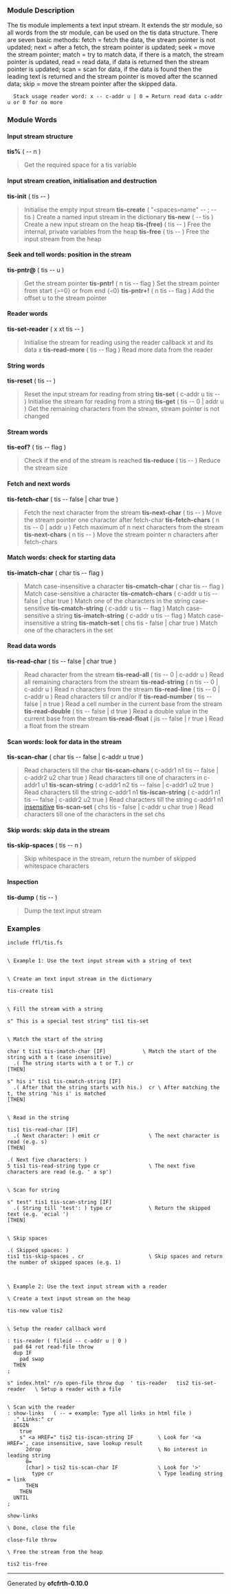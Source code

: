 ### Module Description ###
The tis module implements a text input stream. It extends the str module,
so all words from the str module, can be used on the tis data structure.
There are seven basic methods: fetch = fetch the data, the stream pointer
is not updated; next = after a fetch, the stream pointer is updated; seek
= move the stream pointer; match = try to match data, if there is a match,
the stream pointer is updated, read = read data, if data is returned then
the stream pointer is updated; scan = scan for data, if the data is found
then the leading text is returned and the stream pointer is moved after
the scanned data; skip = move the stream pointer after the skipped data.
```
  Stack usage reader word: x -- c-addr u | 0 = Return read data c-addr u or 0 for no more
```

### Module Words ###
#### Input stream structure ####
**tis%** ( -- n )
> Get the required space for a tis variable
#### Input stream creation, initialisation and destruction ####
**tis-init** ( tis -- )
> Initialise the empty input stream
**tis-create** ( "`<`spaces`>`name" -- ; -- tis )
> Create a named input stream in the dictionary
**tis-new** ( -- tis )
> Create a new input stream on the heap
**tis-(free)** ( tis -- )
> Free the internal, private variables from the heap
**tis-free** ( tis -- )
> Free the input stream from the heap
#### Seek and tell words: position in the stream ####
**tis-pntr@** ( tis -- u )
> Get the stream pointer
**tis-pntr!** ( n tis -- flag )
> Set the stream pointer from start `{>`=0} or from end `{<`0}
**tis-pntr+!** ( n tis -- flag )
> Add the offset u to the stream pointer
#### Reader words ####
**tis-set-reader** ( x xt tis -- )
> Initialise the stream for reading using the reader callback xt and its data x
**tis-read-more** ( tis -- flag )
> Read more data from the reader
#### String words ####
**tis-reset** ( tis -- )
> Reset the input stream for reading from string
**tis-set** ( c-addr u tis -- )
> Initialise the stream for reading from a string
**tis-get** ( tis -- 0 | addr u )
> Get the remaining characters from the stream, stream pointer is not changed
#### Stream words ####
**tis-eof?** ( tis -- flag )
> Check if the end of the stream is reached
**tis-reduce** ( tis -- )
> Reduce the stream size
#### Fetch and next words ####
**tis-fetch-char** ( tis -- false | char true )
> Fetch the next character from the stream
**tis-next-char** ( tis -- )
> Move the stream pointer one character after fetch-char
**tis-fetch-chars** ( n tis -- 0 | addr u )
> Fetch maximum of n next characters from the stream
**tis-next-chars** ( n tis -- )
> Move the stream pointer n characters after fetch-chars
#### Match words: check for starting data ####
**tis-imatch-char** ( char tis -- flag )
> Match case-insensitive a character
**tis-cmatch-char** ( char tis -- flag )
> Match case-sensitive a character
**tis-cmatch-chars** ( c-addr u tis -- false | char true )
> Match one of the characters in the string case-sensitive
**tis-cmatch-string** ( c-addr u tis -- flag )
> Match case-sensitive a string
**tis-imatch-string** ( c-addr u tis -- flag )
> Match case-insensitive a string
**tis-match-set** ( chs tis - false | char true )
> Match one of the characters in the set
#### Read data words ####
**tis-read-char** ( tis -- false | char true )
> Read character from the stream
**tis-read-all** ( tis -- 0 | c-addr u )
> Read all remaining characters from the stream
**tis-read-string** ( n tis -- 0 | c-addr u )
> Read n characters from the stream
**tis-read-line** ( tis -- 0 | c-addr u )
> Read characters till cr and/or lf
**tis-read-number** ( tis -- false | n true )
> Read a cell number in the current base from the stream
**tis-read-double** ( tis -- false | d true )
> Read a double value in the current base from the stream
**tis-read-float** ( jis -- false | r true )
> Read a float from the stream
#### Scan words: look for data in the stream ####
**tis-scan-char** ( char tis -- false | c-addr u true )
> Read characters till the char
**tis-scan-chars** ( c-addr1 n1 tis -- false | c-addr2 u2 char true )
> Read characters till one of characters in c-addr1 u1
**tis-scan-string** ( c-addr1 n2 tis -- false | c-addr1 u2 true )
> Read characters till the string c-addr1 n1
**tis-iscan-string** ( c-addr1 n1 tis -- false | c-addr2 u2 true )
> Read characters till the string c-addr1 n1 [insensitive](case.md)
**tis-scan-set** ( chs tis - false | c-addr u char true )
> Read characters till one of the characters in the set chs
#### Skip words: skip data in the stream ####
**tis-skip-spaces** ( tis -- n )
> Skip whitespace in the stream, return the number of skipped whitespace characters
#### Inspection ####
**tis-dump** ( tis -- )
> Dump the text input stream
### Examples ###
```
include ffl/tis.fs


\ Example 1: Use the text input stream with a string of text


\ Create an text input stream in the dictionary

tis-create tis1


\ Fill the stream with a string

s" This is a special test string" tis1 tis-set


\ Match the start of the string

char t tis1 tis-imatch-char [IF]            \ Match the start of the string with a t (case insensitive)
  .( The string starts with a t or T.) cr
[THEN]
  
s" his i" tis1 tis-cmatch-string [IF]
  .( After that the string starts with his.)  cr \ After matching the t, the string 'his i' is matched
[THEN]


\ Read in the string

tis1 tis-read-char [IF]
  .( Next character: ) emit cr                \ The next character is read (e.g. s)
[THEN]

.( Next five characters: )
5 tis1 tis-read-string type cr                \ The next five characters are read (e.g. ' a sp')


\ Scan for string

s" test" tis1 tis-scan-string [IF]
  .( String till 'test': ) type cr            \ Return the skipped text (e.g. 'ecial ')
[THEN]


\ Skip spaces

.( Skipped spaces: )
tis1 tis-skip-spaces . cr                     \ Skip spaces and return the number of skipped spaces (e.g. 1)
  


\ Example 2: Use the text input stream with a reader

\ Create a text input stream on the heap

tis-new value tis2


\ Setup the reader callback word

: tis-reader ( fileid -- c-addr u | 0 )
  pad 64 rot read-file throw
  dup IF
    pad swap
  THEN
;

s" index.html" r/o open-file throw dup  ' tis-reader   tis2 tis-set-reader   \ Setup a reader with a file


\ Scan with the reader 
: show-links   ( -- = example: Type all links in html file )
  ." Links:" cr
  BEGIN
    true
    s" <a HREF=" tis2 tis-iscan-string IF        \ Look for '<a HREF=', case insensitive, save lookup result
      2drop                                      \ No interest in leading string
      0=
      [char] > tis2 tis-scan-char IF             \ Look for '>'
        type cr                                  \ Type leading string = link
      THEN
    THEN
  UNTIL
;

show-links

\ Done, close the file

close-file throw

\ Free the stream from the heap

tis2 tis-free

```

---

Generated by **ofcfrth-0.10.0**